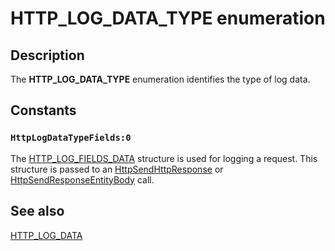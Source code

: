 # HTTP_LOG_DATA_TYPE enumeration

## Description

The **HTTP_LOG_DATA_TYPE** enumeration identifies the type of log data.

## Constants

### `HttpLogDataTypeFields:0`

The [HTTP_LOG_FIELDS_DATA](https://learn.microsoft.com/windows/desktop/api/http/ns-http-http_log_fields_data) structure is used for logging a request. This structure is passed to an [HttpSendHttpResponse](https://learn.microsoft.com/windows/desktop/api/http/nf-http-httpsendhttpresponse) or [HttpSendResponseEntityBody](https://learn.microsoft.com/windows/desktop/api/http/nf-http-httpsendresponseentitybody) call.

## See also

[HTTP_LOG_DATA](https://learn.microsoft.com/windows/desktop/api/http/ns-http-http_log_data)
